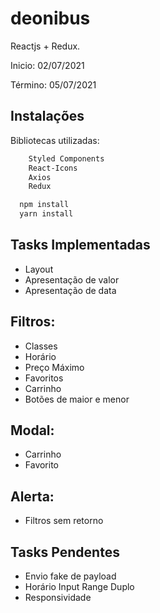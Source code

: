 # deonibus

Reactjs + Redux.

Inicio: 02/07/2021

Término: 05/07/2021

## Instalações

Bibliotecas utilizadas:

```bash
    Styled Components
    React-Icons
    Axios
    Redux
```

```bash
  npm install
  yarn install
```

## Tasks Implementadas

- Layout
- Apresentação de valor
- Apresentação de data

## Filtros:

- Classes
- Horário
- Preço Máximo
- Favoritos
- Carrinho
- Botões de maior e menor

## Modal:

- Carrinho
- Favorito

## Alerta:

- Filtros sem retorno

## Tasks Pendentes

- Envio fake de payload
- Horário Input Range Duplo
- Responsividade
